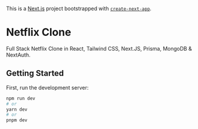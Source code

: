 This is a [Next.js](https://nextjs.org/) project bootstrapped with [`create-next-app`](https://github.com/vercel/next.js/tree/canary/packages/create-next-app).

# Netflix Clone
Full Stack Netflix Clone in React, Tailwind CSS, Next.JS, Prisma, MongoDB & NextAuth.

## Getting Started

First, run the development server:

```bash
npm run dev
# or
yarn dev
# or
pnpm dev
```


